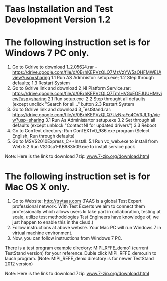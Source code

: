 # Taas Installation and Test Development Version 1.2

# The following instruction set is for Windows 7 PC only.

1. Go to Gdrive to download 1_2.05624.rar - https://drive.google.com/file/d/0BxhKEPVzQLQ7MzVzYW5aOHFMWEU/view?usp=sharing
 1.1 Run AS Administor: setup.exe; 1.2 Step through defaults; 1.3 Restart System
2. Go to Gdrive link and download 2_NI Platform Service.rar: https://drive.google.com/file/d/0BxhKEPVzQLQ7Tm1HVGxEOFJUUHM/view?usp=sharing
 2.1 Run setup.exe; 2.2 Step throught all defaults (except unclick "Search for all..." button 2.3 Restart System 
3. Go to Gdrive link and download 3_TestStand.rar: https://drive.google.com/file/d/0BxhKEPVzQLQ7UzNraFo4OVRJLTg/view?usp=sharing
 3.1 Run As Administartor setup.exe 3.2 Set through all defaults (except unblock "Contact NI for updated drivers") 3.3 Reboot
4. Go to ConText directory: Run ConTEXTv0_986.exe program (Select English, Run through defaults)
5. Go to MSVS2010Express_C++Install: 5.1 Run vc_web.exe to install from Web 5.2 Run VS10sp1-KB983509.exe to install service pack

Note: Here is the link to download 7zip: www.7-zip.org/download.html

# The following instruction set is for Mac OS X only.

1. Go to Website: http://trytaas.com (TAAS is a global Test Expert professional network. With Test Experts we aim to connect them professionally which allows users to take part in collaboration, testing at scale, utilize test methodologies Test Engineers have knowledge of, we just happen to enable this in the cloud.)
2. Follow instructions at above website. Your Mac PC will run Windows 7 in virtual machine environment.
3. Now, you can follow instructions from Windows 7 PC.

There is a test program example directory: MIPI_RFFE_demo1 (current TestStand version) for your reference. Duble click MIPI_RFFE_demo.sln to lauch program. (Note: MIPI_REFE_demo directory is for newer TestStand 2012 version)

Note: Here is the link to download 7zip: www.7-zip.org/download.html
